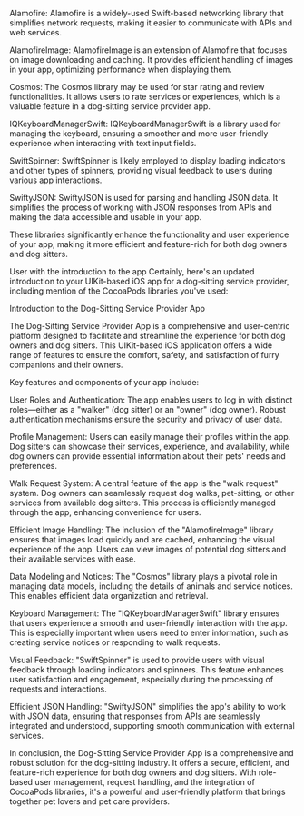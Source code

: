 Alamofire: Alamofire is a widely-used Swift-based networking library that simplifies network requests, making it easier to communicate with APIs and web services.

AlamofireImage: AlamofireImage is an extension of Alamofire that focuses on image downloading and caching. It provides efficient handling of images in your app, optimizing performance when displaying them.

Cosmos: The Cosmos library may be used for star rating and review functionalities. It allows users to rate services or experiences, which is a valuable feature in a dog-sitting service provider app.

IQKeyboardManagerSwift: IQKeyboardManagerSwift is a library used for managing the keyboard, ensuring a smoother and more user-friendly experience when interacting with text input fields.

SwiftSpinner: SwiftSpinner is likely employed to display loading indicators and other types of spinners, providing visual feedback to users during various app interactions.

SwiftyJSON: SwiftyJSON is used for parsing and handling JSON data. It simplifies the process of working with JSON responses from APIs and making the data accessible and usable in your app.

These libraries significantly enhance the functionality and user experience of your app, making it more efficient and feature-rich for both dog owners and dog sitters.




User
with the introduction to the app
Certainly, here's an updated introduction to your UIKit-based iOS app for a dog-sitting service provider, including mention of the CocoaPods libraries you've used:

Introduction to the Dog-Sitting Service Provider App

The Dog-Sitting Service Provider App is a comprehensive and user-centric platform designed to facilitate and streamline the experience for both dog owners and dog sitters. This UIKit-based iOS application offers a wide range of features to ensure the comfort, safety, and satisfaction of furry companions and their owners.

Key features and components of your app include:

User Roles and Authentication: The app enables users to log in with distinct roles—either as a "walker" (dog sitter) or an "owner" (dog owner). Robust authentication mechanisms ensure the security and privacy of user data.

Profile Management: Users can easily manage their profiles within the app. Dog sitters can showcase their services, experience, and availability, while dog owners can provide essential information about their pets' needs and preferences.

Walk Request System: A central feature of the app is the "walk request" system. Dog owners can seamlessly request dog walks, pet-sitting, or other services from available dog sitters. This process is efficiently managed through the app, enhancing convenience for users.

Efficient Image Handling: The inclusion of the "AlamofireImage" library ensures that images load quickly and are cached, enhancing the visual experience of the app. Users can view images of potential dog sitters and their available services with ease.

Data Modeling and Notices: The "Cosmos" library plays a pivotal role in managing data models, including the details of animals and service notices. This enables efficient data organization and retrieval.

Keyboard Management: The "IQKeyboardManagerSwift" library ensures that users experience a smooth and user-friendly interaction with the app. This is especially important when users need to enter information, such as creating service notices or responding to walk requests.

Visual Feedback: "SwiftSpinner" is used to provide users with visual feedback through loading indicators and spinners. This feature enhances user satisfaction and engagement, especially during the processing of requests and interactions.

Efficient JSON Handling: "SwiftyJSON" simplifies the app's ability to work with JSON data, ensuring that responses from APIs are seamlessly integrated and understood, supporting smooth communication with external services.

In conclusion, the Dog-Sitting Service Provider App is a comprehensive and robust solution for the dog-sitting industry. It offers a secure, efficient, and feature-rich experience for both dog owners and dog sitters. With role-based user management, request handling, and the integration of CocoaPods libraries, it's a powerful and user-friendly platform that brings together pet lovers and pet care providers.
